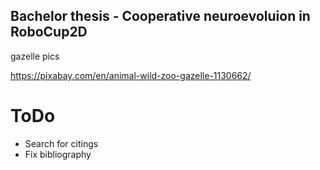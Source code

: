 ## Bachelor thesis - Cooperative neuroevoluion in RoboCup2D

gazelle pics

https://pixabay.com/en/animal-wild-zoo-gazelle-1130662/


# ToDo

* Search for citings
* Fix bibliography
